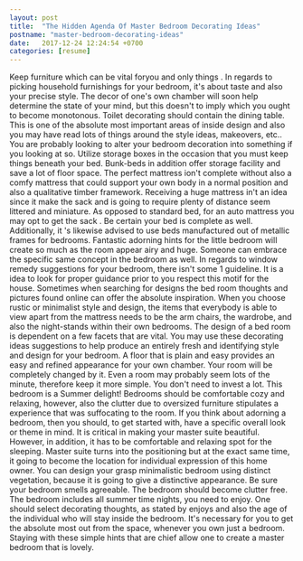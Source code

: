 ```yaml
---
layout: post
title:  "The Hidden Agenda Of Master Bedroom Decorating Ideas"
postname: "master-bedroom-decorating-ideas"
date:   2017-12-24 12:24:54 +0700
categories: [resume]
---
```

Keep furniture which can be vital foryou and only things . In regards to picking household furnishings for your bedroom, it's about taste and also your precise style. The decor of one's own chamber will soon help determine the state of your mind, but this doesn't to imply which you ought to become monotonous. Toilet decorating should contain the dining table. This is one of the absolute most important areas of inside design and also you may have read lots of things around the style ideas, makeovers, etc.. You are probably looking to alter your bedroom decoration into something if you looking at so. Utilize storage boxes in the occasion that you must keep things beneath your bed. Bunk-beds in addition offer storage facility and save a lot of floor space. The perfect mattress ion't complete without also a comfy mattress that could support your own body in a normal position and also a qualitative timber framework. Receiving a huge mattress in't an idea since it make the sack and is going to require plenty of distance seem littered and miniature. As opposed to standard bed, for an auto mattress you may opt to get the sack . Be certain your bed is complete as well. Additionally, it 's likewise advised to use beds manufactured out of metallic frames for bedrooms. Fantastic adorning hints for the little bedroom will create so much as the room appear airy and huge. Someone can embrace the specific same concept in the bedroom as well. In regards to window remedy suggestions for your bedroom, there isn't some 1 guideline. It is a idea to look for proper guidance prior to you respect this motif for the house. Sometimes when searching for designs the bed room thoughts and pictures found online can offer the absolute inspiration. When you choose rustic or minimalist style and design, the items that everybody is able to view apart from the mattress needs to be the arm chairs, the wardrobe, and also the night-stands within their own bedrooms. The design of a bed room is dependent on a few facets that are vital. You may use these decorating ideas suggestions to help produce an entirely fresh and identifying style and design for your bedroom. A floor that is plain and easy provides an easy and refined appearance for your own chamber. Your room will be completely changed by it. Even a room may probably seem lots of the minute, therefore keep it more simple. You don't need to invest a lot. This bedroom is a Summer delight! Bedrooms should be comfortable cozy and relaxing, however, also the clutter due to oversized furniture stipulates a experience that was suffocating to the room. If you think about adorning a bedroom, then you should, to get started with, have a specific overall look or theme in mind. It is critical in making your master suite beautiful. However, in addition, it has to be comfortable and relaxing spot for the sleeping. Master suite turns into the positioning but at the exact same time, it going to become the location for individual expression of this home owner. You can design your grasp minimalistic bedroom using distinct vegetation, because it is going to give a distinctive appearance. Be sure your bedroom smells agreeable. The bedroom should become clutter free. The bedroom includes all summer time nights, you need to enjoy. One should select decorating thoughts, as stated by enjoys and also the age of the individual who will stay inside the bedroom. It's necessary for you to get the absolute most out from the space, whenever you own just a bedroom. Staying with these simple hints that are chief allow one to create a master bedroom that is lovely.
